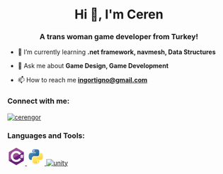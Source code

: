 <h1 align="center">Hi 👋, I'm Ceren</h1>
<h3 align="center">A trans woman game developer from Turkey!</h3>

- 🌱 I’m currently learning **.net framework, navmesh, Data Structures**

- 💬 Ask me about **Game Design, Game Development**

- 📫 How to reach me **ingortigno@gmail.com**

<h3 align="left">Connect with me:</h3>
<p align="left">
<a href="https://linkedin.com/in/cerengor" target="blank"><img align="center" src="https://raw.githubusercontent.com/rahuldkjain/github-profile-readme-generator/master/src/images/icons/Social/linked-in-alt.svg" alt="cerengor" height="30" width="40" /></a>
</p>

<h3 align="left">Languages and Tools:</h3>
<p align="left"> <a href="https://www.w3schools.com/cs/" target="_blank" rel="noreferrer"> <img src="https://raw.githubusercontent.com/devicons/devicon/master/icons/csharp/csharp-original.svg" alt="csharp" width="40" height="40"/> </a> <a href="https://www.python.org" target="_blank" rel="noreferrer"> <img src="https://raw.githubusercontent.com/devicons/devicon/master/icons/python/python-original.svg" alt="python" width="40" height="40"/> </a> <a href="https://unity.com/" target="_blank" rel="noreferrer"> <img src="https://www.vectorlogo.zone/logos/unity3d/unity3d-icon.svg" alt="unity" width="40" height="40"/> </a> </p>
